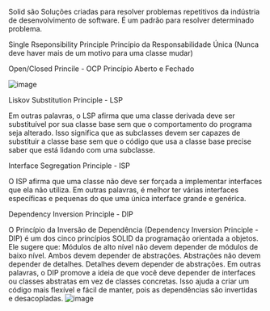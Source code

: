 Solid são Soluções criadas para resolver problemas repetitivos da indústria de desenvolvimento de software. É um padrão para resolver determinado problema.
 
Single Rseponsibility Principle
Princípio da Responsabilidade Única
(Nunca deve haver mais de um motivo para uma classe mudar)
 
Open/Closed Princile - OCP
Princípio Aberto e Fechado

![image](https://github.com/user-attachments/assets/c9cb5cc1-1fb6-4486-b760-43c9068c630b)

 
Liskov Substitution Principle - LSP
 
Em outras palavras, o LSP afirma que uma classe derivada deve ser substituível por sua classe base sem que o comportamento do programa seja alterado. Isso significa que as subclasses devem ser capazes de substituir a classe base sem que o código que usa a classe base precise saber que está lidando com uma subclasse.
 
Interface Segregation Principle - ISP
 
O ISP afirma que uma classe não deve ser forçada a implementar interfaces que ela não utiliza. Em outras palavras, é melhor ter várias interfaces específicas e pequenas do que uma única interface grande e genérica.
 
 
Dependency Inversion Principle - DIP
 
O Princípio da Inversão de Dependência (Dependency Inversion Principle - DIP) é um dos cinco princípios SOLID da programação orientada a objetos. Ele sugere que:
Módulos de alto nível não devem depender de módulos de baixo nível. Ambos devem depender de abstrações.
Abstrações não devem depender de detalhes. Detalhes devem depender de abstrações.
Em outras palavras, o DIP promove a ideia de que você deve depender de interfaces ou classes abstratas em vez de classes concretas. Isso ajuda a criar um código mais flexível e fácil de manter, pois as dependências são invertidas e desacopladas.
![image](https://github.com/user-attachments/assets/f91d1372-c24f-4d77-a217-de61d4176211)

